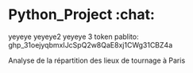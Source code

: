 # Python_Project :chat:

yeyeye
yeyeye2
yeyeye 3
token pablito: 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


Analyse de la répartition des lieux de tournage à Paris 
